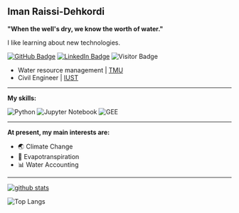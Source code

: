 ## Iman Raissi-Dehkordi 

**"When the well's dry, we know the worth of water."**

I like learning about new technologies.

[![GitHub Badge](https://img.shields.io/github/followers/ImanRaissi?style=social)](https://github.com/ImanRaissi?tab=followers)
[![LinkedIn Badge](https://img.shields.io/badge/My-LinkedIn-blue)](https://www.linkedin.com/in/iman-raissi50b7a61b4/)
![Visitor Badge](https://visitor-badge.laobi.icu/badge?page_id=ImanRaissi.ImanRaissi)



- Water resource management | [TMU](https://www.usnews.com/education/best-global-universities/tarbiat-modares-university-528825)
- Civil Engineer | [IUST](https://www.timeshighereducation.com/world-university-rankings/iran-university-science-and-technology)

---
**My skills:**

![Python](https://img.shields.io/badge/python-3670A0?style=for-the-badge&logo=python&logoColor=ffdd54) 
![Jupyter Notebook](https://img.shields.io/badge/jupyter-%23FA0F00.svg?style=for-the-badge&logo=jupyter&logoColor=white)
![GEE](https://img.shields.io/badge/GEE-%232671E5.svg?style=for-the-badge&logo=GoogleEarthEngine&logoColor=white)


---
**At present, my main interests are:**

- 🌏 Climate Change
- 🍃 Evapotranspiration
- 📊 Water Accounting

---

[![github stats](https://github-readme-stats.vercel.app/api?username=ImanRaissi&count_private=true&show_icons=true&theme=radical&hide_rank=false)](https://github.com/anuraghazra/github-readme-stats)



![Top Langs](https://github-readme-stats.vercel.app/api/top-langs/?username=ImanRaissi&langs_count=3&hide=javascript,go,html,css,tex)

<!-- ![Top Langs](https://github-readme-stats.vercel.app/api/top-langs/?username=ImanRaissi&hide_langs_below=10) -->
